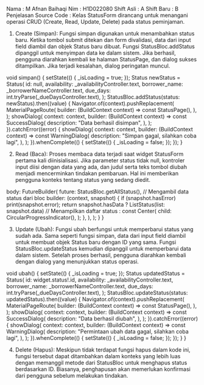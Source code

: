 Nama : M Afnan Baihaqi
Nim : H1D022080
Shift Asli : A
Shift Baru : B
Penjelasan Source Code :
Kelas StatusForm dirancang untuk menangani operasi CRUD (Create, Read, Update, Delete) 
pada status peminjaman.
1. Create (Simpan): Fungsi simpan digunakan untuk menambahkan status baru. Ketika 
tombol submit ditekan dan form divalidasi, data dari input field diambil dan objek 
Status baru dibuat. Fungsi StatusBloc.addStatus dipanggil untuk menyimpan data ke 
dalam sistem. Jika berhasil, pengguna diarahkan kembali ke halaman StatusPage, dan 
dialog sukses ditampilkan. Jika terjadi kesalahan, dialog peringatan muncul.

void simpan() {
 setState(() {
 _isLoading = true;
 });
 Status newStatus = Status(
 id: null,
 availability: _availabilityController.text,
 borrower_name: _borrowerNameController.text,
 due_days: int.tryParse(_dueDaysController.text),
 );
 StatusBloc.addStatus(status: newStatus).then((value) {
 Navigator.of(context).pushReplacement(
 MaterialPageRoute(
 builder: (BuildContext context) => const StatusPage(),
 ),
 );
 showDialog(
 context: context,
 builder: (BuildContext context) => const SuccessDialog(
 description: "Data berhasil disimpan",
 ),
 );
 }).catchError((error) {
 showDialog(
 context: context,
 builder: (BuildContext context) => const WarningDialog(
 description: "Simpan gagal, silahkan coba lagi",
 ),
 );
 }).whenComplete(() {
 setState(() {
 _isLoading = false;
 });
 });
}

2. Read (Baca): Proses membaca data terjadi saat widget StatusForm pertama kali 
diinisialisasi. Jika parameter status tidak null, kontroler input diisi dengan data yang 
ada, dan judul serta teks tombol diubah menjadi mencerminkan tindakan pembaruan. 
Hal ini memberikan pengguna konteks tentang status yang sedang diedit.

body: FutureBuilder<List>(
 future: StatusBloc.getAllStatus(), // Mengambil data status dari 
bloc
 builder: (context, snapshot) {
 if (snapshot.hasError) print(snapshot.error);
 return snapshot.hasData
 ? ListStatus(list: snapshot.data) // Menampilkan daftar 
status
 : const Center(
 child: CircularProgressIndicator(),
 );
 },
 ),
 );
 }
}

3. Update (Ubah): Fungsi ubah berfungsi untuk memperbarui status yang sudah ada. 
Sama seperti fungsi simpan, data dari input field diambil untuk membuat objek Status
baru dengan ID yang sama. Fungsi StatusBloc.updateStatus kemudian dipanggil untuk 
memperbarui data dalam sistem. Setelah proses berhasil, pengguna diarahkan kembali 
dengan dialog yang menunjukkan status operasi.

void ubah() {
 setState(() {
 _isLoading = true;
 });
 Status updatedStatus = Status(
 id: widget.status!.id,
 availability: _availabilityController.text,
 borrower_name: _borrowerNameController.text,
 due_days: int.tryParse(_dueDaysController.text),
 );
 StatusBloc.updateStatus(status: updatedStatus).then((value) {
 Navigator.of(context).pushReplacement(
 MaterialPageRoute(
 builder: (BuildContext context) => const StatusPage(),
 ),
 );
 showDialog(
 context: context,
 builder: (BuildContext context) => const SuccessDialog(
 description: "Data berhasil diubah",
 ),
 );
 }).catchError((error) {
 showDialog(
 context: context,
 builder: (BuildContext context) => const WarningDialog(
 description: "Permintaan ubah data gagal, silahkan coba 
lagi",
 ),
 );
 }).whenComplete(() {
 setState(() {
 _isLoading = false;
 });
 });
 }
}

4. Delete (Hapus): Meskipun tidak terdapat fungsi hapus dalam kode ini, fungsi tersebut 
dapat ditambahkan dalam konteks yang lebih luas dengan memanggil metode dari 
StatusBloc untuk menghapus status berdasarkan ID. Biasanya, penghapusan akan 
memerlukan konfirmasi dari pengguna sebelum melakukan tindakan.
